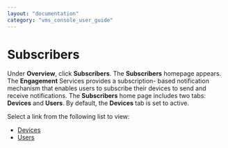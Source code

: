 ```yaml
---
layout: "documentation"
category: "vms_console_user_guide"
---
```

                           


Subscribers
===========

Under **Overview**, click **Subscribers**. The **Subscribers** homepage appears. The **Engagement** Services provides a subscription- based notification mechanism that enables users to subscribe their devices to send and receive notifications. The **Subscribers** home page includes two tabs: **Devices** and **Users**. By default, the **Devices** tab is set to active.

Select a link from the following list to view:

*   [Devices](Devices.html)
*   [Users](Users.html)
